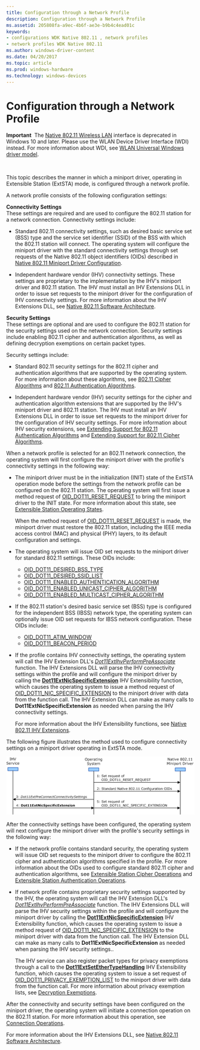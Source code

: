 ```yaml
---
title: Configuration through a Network Profile
description: Configuration through a Network Profile
ms.assetid: 205808fa-a9ec-4b6f-ae3e-b9b4c4ead01c
keywords:
- configurations WDK Native 802.11 , network profiles
- network profiles WDK Native 802.11
ms.author: windows-driver-content
ms.date: 04/20/2017
ms.topic: article
ms.prod: windows-hardware
ms.technology: windows-devices
---
```


# Configuration through a Network Profile


**Important**  The [Native 802.11 Wireless LAN](native-802-11-wireless-lan4.md) interface is deprecated in Windows 10 and later. Please use the WLAN Device Driver Interface (WDI) instead. For more information about WDI, see [WLAN Universal Windows driver model](wifi-universal-driver-model.md).

 

This topic describes the manner in which a miniport driver, operating in Extensible Station (ExtSTA) mode, is configured through a network profile.

A network profile consists of the following configuration settings:

<a href="" id="connectivity-settings-------"></a>**Connectivity Settings**   
These settings are required and are used to configure the 802.11 station for a network connection. Connectivity settings include:

-   Standard 802.11 connectivity settings, such as desired basic service set (BSS) type and the service set identifier (SSID) of the BSS with which the 802.11 station will connect. The operating system will configure the miniport driver with the standard connectivity settings through set requests of the Native 802.11 object identifiers (OIDs) described in [Native 802.11 Miniport Driver Configuration](native-802-11-miniport-driver-configuration.md).

-   Independent hardware vendor (IHV) connectivity settings. These settings are proprietary to the implementation by the IHV's miniport driver and 802.11 station. The IHV must install an IHV Extensions DLL in order to issue set requests to the miniport driver for the configuration of IHV connectivity settings. For more information about the IHV Extensions DLL, see [Native 802.11 Software Architecture](native-802-11-software-architecture.md).

<a href="" id="security-settings-------"></a>**Security Settings**   
These settings are optional and are used to configure the 802.11 station for the security settings used on the network connection. Security settings include enabling 802.11 cipher and authentication algorithms, as well as defining decryption exemptions on certain packet types.

Security settings include:

-   Standard 802.11 security settings for the 802.11 cipher and authentication algorithms that are supported by the operating system. For more information about these algorithms, see [802.11 Cipher Algorithms](802-11-cipher-algorithms.md) and [802.11 Authentication Algorithms](802-11-authentication-algorithms.md).

-   Independent hardware vendor (IHV) security settings for the cipher and authentication algorithm extensions that are supported by the IHV's miniport driver and 802.11 station. The IHV must install an IHV Extensions DLL in order to issue set requests to the miniport driver for the configuration of IHV security settings. For more information about IHV security extensions, see [Extending Support for 802.11 Authentication Algorithms](extending-support-for-802-11-authentication-algorithms.md) and [Extending Support for 802.11 Cipher Algorithms](extending-support-for-802-11-cipher-algorithms.md).

When a network profile is selected for an 802.11 network connection, the operating system will first configure the miniport driver with the profile's connectivity settings in the following way:

-   The miniport driver must be in the initialization (INIT) state of the ExtSTA operation mode before the settings from the network profile can be configured on the 802.11 station. The operating system will first issue a method request of [OID\_DOT11\_RESET\_REQUEST](https://msdn.microsoft.com/library/windows/hardware/ff569409) to bring the miniport driver to the INIT state. For more information about this state, see [Extensible Station Operating States](extensible-station-operating-states.md).

    When the method request of [OID\_DOT11\_RESET\_REQUEST](https://msdn.microsoft.com/library/windows/hardware/ff569409) is made, the miniport driver must restore the 802.11 station, including the IEEE media access control (MAC) and physical (PHY) layers, to its default configuration and settings.

-   The operating system will issue OID set requests to the miniport driver for standard 802.11 settings. These OIDs include:
    -   [OID\_DOT11\_DESIRED\_BSS\_TYPE](https://msdn.microsoft.com/library/windows/hardware/ff569142)
    -   [OID\_DOT11\_DESIRED\_SSID\_LIST](https://msdn.microsoft.com/library/windows/hardware/ff569145)
    -   [OID\_DOT11\_ENABLED\_AUTHENTICATION\_ALGORITHM](https://msdn.microsoft.com/library/windows/hardware/ff569356)
    -   [OID\_DOT11\_ENABLED\_UNICAST\_CIPHER\_ALGORITHM](https://msdn.microsoft.com/library/windows/hardware/ff569358)
    -   [OID\_DOT11\_ENABLED\_MULTICAST\_CIPHER\_ALGORITHM](https://msdn.microsoft.com/library/windows/hardware/ff569357)
-   If the 802.11 station's desired basic service set (BSS) type is configured for the independent BSS (IBSS) network type, the operating system can optionally issue OID set requests for IBSS network configuration. These OIDs include:
    -   [OID\_DOT11\_ATIM\_WINDOW](https://msdn.microsoft.com/library/windows/hardware/ff569105)
    -   [OID\_DOT11\_BEACON\_PERIOD](https://msdn.microsoft.com/library/windows/hardware/ff569109)
-   If the profile contains IHV connectivity settings, the operating system will call the IHV Extension DLL's [*Dot11ExtIhvPerformPreAssociate*](https://msdn.microsoft.com/library/windows/hardware/ff547499) function. The IHV Extensions DLL will parse the IHV connectivity settings within the profile and will configure the miniport driver by calling the [**Dot11ExtNicSpecificExtension**](https://msdn.microsoft.com/library/windows/hardware/ff547526) IHV Extensibility function, which causes the operating system to issue a method request of [OID\_DOT11\_NIC\_SPECIFIC\_EXTENSION](https://msdn.microsoft.com/library/windows/hardware/ff569393) to the miniport driver with data from the function call. The IHV Extension DLL can make as many calls to **Dot11ExtNicSpecificExtension** as needed when parsing the IHV connectivity settings.

    For more information about the IHV Extensibility functions, see [Native 802.11 IHV Extensions](https://msdn.microsoft.com/library/windows/hardware/ff560614).

The following figure illustrates the method used to configure connectivity settings on a miniport driver operating in ExtSTA mode.

![diagram illustrating the method used to configure connectivity settings on a miniport driver operating in extsta mode](images/native-802-11-profile.png)

After the connectivity settings have been configured, the operating system will next configure the miniport driver with the profile's security settings in the following way:

-   If the network profile contains standard security, the operating system will issue OID set requests to the miniport driver to configure the 802.11 cipher and authentication algorithms specified in the profile. For more information about the OIDs used to configure standard 802.11 cipher and authentication algorithms, see [Extensible Station Cipher Operations](extensible-station-cipher-operations.md) and [Extensible Station Authentication Operations](extensible-station-authentication-operations.md).

-   If network profile contains proprietary security settings supported by the IHV, the operating system will call the IHV Extension DLL's [*Dot11ExtIhvPerformPreAssociate*](https://msdn.microsoft.com/library/windows/hardware/ff547499) function. The IHV Extensions DLL will parse the IHV security settings within the profile and will configure the miniport driver by calling the [**Dot11ExtNicSpecificExtension**](https://msdn.microsoft.com/library/windows/hardware/ff547526) IHV Extensibility function, which causes the operating system to issue a method request of [OID\_DOT11\_NIC\_SPECIFIC\_EXTENSION](https://msdn.microsoft.com/library/windows/hardware/ff569393) to the miniport driver with data from the function call. The IHV Extension DLL can make as many calls to **Dot11ExtNicSpecificExtension** as needed when parsing the IHV security settings..

    The IHV service can also register packet types for privacy exemptions through a call to the [**Dot11ExtSetEtherTypeHandling**](https://msdn.microsoft.com/library/windows/hardware/ff547587) IHV Extensibility function, which causes the operating system to issue a set request of [OID\_DOT11\_PRIVACY\_EXEMPTION\_LIST](https://msdn.microsoft.com/library/windows/hardware/ff569404) to the miniport driver with data from the function call. For more information about privacy exemption lists, see [Decryption Exemptions](decryption-exemptions.md).

After the connectivity and security settings have been configured on the miniport driver, the operating system will initiate a connection operation on the 802.11 station. For more information about this operation, see [Connection Operations](connection-operations.md).

For more information about the IHV Extensions DLL, see [Native 802.11 Software Architecture](native-802-11-software-architecture.md).

 

 





